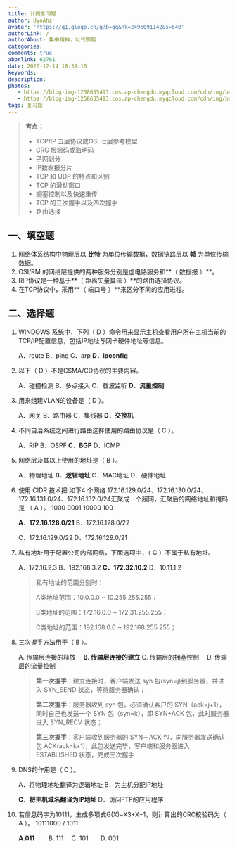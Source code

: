 ```yaml
---
title: 计网复习题
author: UyoAhz
avatar: 'https://q1.qlogo.cn/g?b=qq&nk=2496091142&s=640'
authorLink: /
authorAbout: 集中精神，以气御剪
categories: 
comments: true
abbrlink: 62761
date: 2020-12-14 18:39:16
keywords:
description:
photos: 
   - https://blog-img-1258635493.cos.ap-chengdu.myqcloud.com/cdn/img/banner/coding.jpg
   - https://blog-img-1258635493.cos.ap-chengdu.myqcloud.com/cdn/img/banner/coding.jpg
tags: 复习题
---
```


>**考点：**
>
>- TCP/IP 五层协议或OSI 七层参考模型
>- CRC 检验码或海明码
>- 子网划分
>- IP数据报分片
>- TCP 和 UDP 的特点和区别
>- TCP 的滑动窗口
>- 拥塞控制以及快速重传
>- TCP 的三次握手以及四次握手
>- 路由选择



## 一、填空题

1. 网络体系结构中物理层以  **比特**  为单位传输数据，数据链路层以 **帧**  为单位传输数据。
2. OSI/RM 的网络层提供的两种服务分别是虚电路服务和**（  数据报  ）**。
3. RIP协议是一种基于**（  距离矢量算法 ）**的路由选择协议。
4. 在TCP协议中，采用**（  端口号        ）**来区分不同的应用进程。

## 二、选择题

1. WINDOWS 系统中，下列（  D   ）命令用来显示主机查看用户所在主机当前的TCP/IP配置信息，包括IP地址与网卡硬件地址等信息。

   A．route   B．ping   C．arp    **D．ipconfig**

2. 以下（  D  ）不是CSMA/CD协议的主要内容。

   A．碰撞检测  B．多点接入  C．载波监听  **D．流量控制**

3. 用来组建VLAN的设备是（  D ）。

   A．网关   B．路由器   C．集线器    **D．交换机**

4. 不同自治系统之间进行路由选择使用的路由协议是（  C  ）。

   A．RIP    B．OSPF    **C．BGP**    D．ICMP

5. 网络层及其以上使用的地址是（  B ）。

   A．物理地址      **B．逻辑地址**      C．MAC地址        D．硬件地址

6. 使用 CIDR 技术把 如下4 个网络 172.16.129.0/24、172.16.130.0/24、172.16.131.0/24、172.16.132.0/24汇聚成一个超网，汇聚后的网络地址和掩码是 （ A ）。 1000 0001                                    10000 100

   **A．172.16.128.0/21**                  B．172.16.128.0/22   

   C．172.16.129.0/22                  D．172.16.129.0/21

7. 私有地址用于配置公司内部网络，下面选项中，（ C  ）不属于私有地址。

   A．172.16.2.3               B．192.168.3.2         **C．172.32.10.2**      D．10.11.1.2

   >私有地址的范围分别时：
   >
   >A类地址范围：10.0.0.0 ~ 10.255.255.255；
   >
   >B类地址的范围：172.16.0.0 ~ 172.31.255.255；
   >
   >C类地址的范围：192.168.0.0 ~ 192.168.255.255；

8. 三次握手方法用于（    B    ）。

   A. 传输层连接的释放　 **B. 传输层连接的建立**         C. 传输层的拥塞控制　 D. 传输层的流量控制

   >**第一次握手**：建立连接时，客户端发送 syn 包(syn=j)到服务器，并进入 SYN_SEND 状态，等待服务器确认； 
   >
   >**第二次握手**：服务器收到 syn 包，必须确认客户的 SYN（ack=j+1），同时自己也发送一个 SYN 包（syn=k），即 SYN+ACK 包，此时服务器进入 SYN_RECV 状态； 
   >
   >**第三次握手**：客户端收到服务器的 SYN＋ACK 包，向服务器发送确认包 ACK(ack=k+1)，此包发送完毕，客户端和服务器进入 ESTABLISHED 状态，完成三次握手

9. DNS的作用是（ C ）。

   A．将物理地址翻译为逻辑地址                        B．为主机分配IP地址

   **C．将主机域名翻译为IP地址**                             D．访问FTP的应用程序

10. 若信息码字为10111，生成多项式G(X)=X3+X+1，则计算出的CRC校验码为（   A  ）。  10111000 /     1011

    **A.011**　　 B. 111　 C. 101　　D. 001

